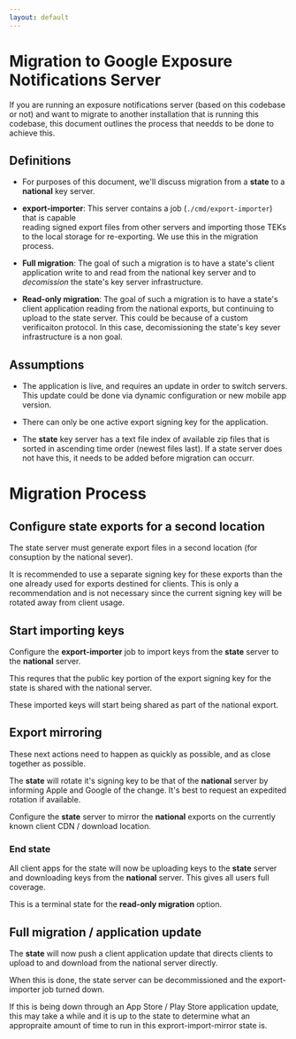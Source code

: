 ```yaml
---
layout: default
---
```

# Migration to Google Exposure Notifications Server

If you are running an exposure notifications server (based on this codebase or not)
and want to migrate to another installation that is running this codebase, this document
outlines the process that needds to be done to achieve this.

## Definitions

* For purposes of this document, we'll discuss migration from a __state__ to a __national__
  key server.

* __export-importer__: This server contains a job (`./cmd/export-importer`) that is capable  
  reading signed export files from other servers and importing those TEKs to the
  local storage for re-exporting. We use this in the migration process.

* __Full migration__: The goal of such a migration is to have a state's client
  application write to and read from the national key server and to _decomission_
  the state's key server infrastructure.

* __Read-only migration__: The goal of such a migration is to have a state's client
  application reading from the national exports, but continuing to upload
  to the state server. This could be because of a custom verificaiton protocol.
  In this case, decomissioning the state's key sever infrastructure is a non goal.

## Assumptions

* The application is live, and requires an update in order to switch servers. This update
  could be done via dynamic configuration or new mobile app version.

* There can only be one active export signing key for the application.

* The __state__ key server has a text file index of available zip files that is
  sorted in ascending time order (newest files last). If a state server does
  not have this, it needs to be added before migration can occurr.

# Migration Process

## Configure state exports for a second location

The state server must generate export files in a second location (for consuption by the
national sever).

It is recommended to use a separate signing key for these exports than the one already used
for exports destined for clients. This is only a recommendation and is not necessary since
the current signing key will be rotated away from client usage.

## Start importing keys

Configure the __export-importer__ job to import keys from the __state__ server
to the __national__ server.

This requres that the public key portion of the export signing key for the state
is shared with the national server.

These imported keys will start being shared as part of the national export.

## Export mirroring

These next actions need to happen as quickly as possible, and as close together as possible.

The __state__ will rotate it's signing key to be that of the __national__ server
by informing Apple and Google of the change. It's best to request an expedited
rotation if available.

Configure the __state__ server to mirror the __national__ exports on the currently
known client CDN / download location.

### End state

All client apps for the state will now be uploading keys to the __state__ server
and downloading keys from the __national__ server. This gives all users full coverage.

This is a terminal state for the __read-only migration__ option.

## Full migration / application update

The __state__ will now push a client application update that directs clients
to upload to and download from the national server directly.

When this is done, the state server can be decommissioned and the export-importer
job turned down.

If this is being down through an App Store / Play Store application update,
this may take a while and it is up to the state to determine
what an appropraite amount of time to run in this exprort-import-mirror state is.

